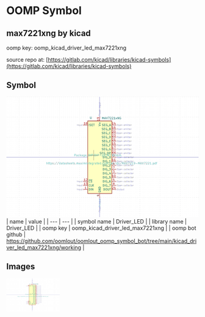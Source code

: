 # OOMP Symbol  
## max7221xng  by kicad  
  
oomp key: oomp_kicad_driver_led_max7221xng  
  
source repo at: [https://gitlab.com/kicad/libraries/kicad-symbols](https://gitlab.com/kicad/libraries/kicad-symbols)  
## Symbol  
  
[![working.png](working_600.png)](working.png)  
| name | value | 
| --- | --- | 
| symbol name | Driver_LED | 
| library name | Driver_LED | 
| oomp key | oomp_kicad_driver_led_max7221xng | 
| oomp bot github | https://github.com/oomlout/oomlout_oomp_symbol_bot/tree/main/kicad_driver_led_max7221xng/working | 
## Images  
  
[![working.png](working_140.png)](working.png)  
